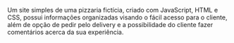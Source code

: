 Um site simples de uma pizzaria fictícia, criado com JavaScript, HTML e CSS, possui informações organizadas visando o fácil acesso para o cliente, além de opção de pedir pelo delivery e a possibilidade do cliente fazer comentários acerca da sua experiência.
